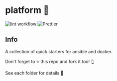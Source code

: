 # platform 🚉

![lint workflow](https://github.com/HoneyBearTech/platform/actions/workflows/lint.yml/badge.svg)
![Prettier](https://github.com/HoneyBearTech/platform/actions/workflows/prettier.yml/badge.svg)


## Info

A collection of quick starters for ansible and docker.

Don't forget to ⭐ this repo and fork it too! 👆

See each folder for details 📁
